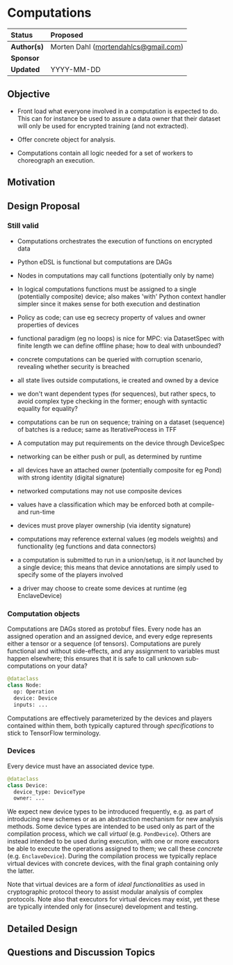 # Computations

| Status        | Proposed                                             |
:-------------- |:---------------------------------------------------- |
| **Author(s)** | Morten Dahl (mortendahlcs@gmail.com)                 |
| **Sponsor**   |                                                      |
| **Updated**   | YYYY-MM-DD                                           |

## Objective

- Front load what everyone involved in a computation is expected to do. This can for instance be used to assure a data owner that their dataset will only be used for encrypted training (and not extracted).

- Offer concrete object for analysis.

- Computations contain all logic needed for a set of workers to choreograph an execution.

## Motivation

## Design Proposal

### Still valid

- Computations orchestrates the execution of functions on encrypted data
- Python eDSL is functional but computations are DAGs
- Nodes in computations may call functions (potentially only by name)
- In logical computations functions must be assigned to a single (potentially composite) device; also makes 'with' Python context handler simpler since it makes sense for both execution and destination
- Policy as code; can use eg secrecy property of values and owner properties of devices
- functional paradigm (eg no loops) is nice for MPC: via DatasetSpec with finite length we can define offline phase; how to deal with unbounded?
- concrete computations can be queried with corruption scenario, revealing whether security is breached
- all state lives outside computations, ie created and owned by a device
- we don't want dependent types (for sequences), but rather specs, to avoid complex type checking in the former; enough with syntactic equality for equality?
- computations can be run on sequence; training on a dataset (sequence) of batches is a reduce; same as IterativeProcess in TFF
- A computation may put requirements on the device through DeviceSpec
- networking can be either push or pull, as determined by runtime
- all devices have an attached owner (potentially composite for eg Pond) with strong identity (digital signature)
- networked computations may not use composite devices
- values have a classification which may be enforced both at compile- and run-time
- devices must prove player ownership (via identity signature)
- computations may reference external values (eg models weights) and functionality (eg functions and data connectors)


- a computation is submitted to run in a union/setup, is it *not* launched by a single device; this means that device annotations are simply used to specify some of the players involved
- a driver may choose to create some devices at runtime (eg EnclaveDevice)

### Computation objects

Computations are DAGs stored as protobuf files. Every node has an assigned operation and an assigned device, and every edge represents either a tensor or a sequence (of tensors). Computations are purely functional and without side-effects, and any assignment to variables must happen elsewhere; this ensures that it is safe to call unknown sub-computations on your data?

```python
@dataclass
class Node:
  op: Operation
  device: Device
  inputs: ...
```

Computations are effectively parameterized by the devices and players contained within them, both typically captured through _specifications_ to stick to TensorFlow terminology.

### Devices

Every device must have an associated device type.

```python
@dataclass
class Device:
  device_type: DeviceType
  owner: ...
```

We expect new device types to be introduced frequently, e.g. as part of introducing new schemes or as an abstraction mechanism for new analysis methods. Some device types are intended to be used only as part of the compilation process, which we call _virtual_ (e.g. `PondDevice`). Others are instead intended to be used during execution, with one or more executors be able to execute the operations assigned to them; we call these _concrete_ (e.g. `EnclaveDevice`). During the compilation process we typically replace virtual devices with concrete devices, with the final graph containing only the latter.

Note that virtual devices are a form of _ideal functionalities_ as used in cryptographic protocol theory to assist modular analysis of complex protocols. Note also that executors for virtual devices may exist, yet these are typically intended only for (insecure) development and testing.

## Detailed Design

## Questions and Discussion Topics
